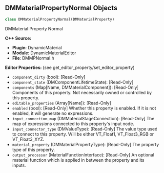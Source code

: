 ## DMMaterialPropertyNormal Objects

```python
class DMMaterialPropertyNormal(DMMaterialProperty)
```

DMMaterial Property Normal

**C++ Source:**

- **Plugin**: DynamicMaterial
- **Module**: DynamicMaterialEditor
- **File**: DMMPNormal.h

**Editor Properties:** (see get_editor_property/set_editor_property)

- ``component_dirty`` (bool):  [Read-Only]
- ``component_state`` (DMComponentLifetimeState):  [Read-Only]
- ``components`` (Map[Name, DMMaterialComponent]):  [Read-Only] Components of this property. Not necessarily owned or controlled by this property.
- ``editable_properties`` (Array[Name]):  [Read-Only]
- ``enabled`` (bool):  [Read-Only] Whether this property is enabled. If it is not enabled, it will generate no expressions.
- ``input_connection_map`` (DMMaterialStageConnection):  [Read-Only] The map of expressions connected to this property's input node.
- ``input_connector_type`` (DMValueType):  [Read-Only] The value type used to connect to this property. Will be either VT_Float1, VT_Float3_RGB or VT_Float3_XYZ.
- ``material_property`` (DMMaterialPropertyType):  [Read-Only] The property type of this property.
- ``output_processor`` (MaterialFunctionInterface):  [Read-Only] An optional material function which is applied in between the property and its inputs.

<a id="unreal.DMMaterialPropertyOpacity"></a>